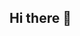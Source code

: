 ## Hi there 👋

<!--
**aditipabal/aditipabal** is a ✨ _special_ ✨ repository because its `README.md` (this file) appears on your GitHub profile.

Here are some ideas to get you started:

🔭 I’m currently working on data analysis projects, focusing on machine learning and computational social science at UMass Amherst.
🌱 I’m currently learning advanced data analytics, predictive modeling, and how technology shapes societal trends.
👯 I’m looking to collaborate on machine learning models, data visualization projects, and social science research using data.
🤔 I’m looking for help with advanced statistical techniques and optimizing machine learning models.
💬 Ask me about data science, social network analysis, programming in Python, or tech’s role in society.
😄 Pronouns: she/her
⚡ Fun fact: I love exploring how data can explain human behavior and predict future trends.
-->
